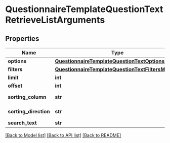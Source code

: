 # QuestionnaireTemplateQuestionTextRetrieveListArguments

## Properties
Name | Type | Description | Notes
------------ | ------------- | ------------- | -------------
**options** | [**QuestionnaireTemplateQuestionTextOptionsModel**](QuestionnaireTemplateQuestionTextOptionsModel.md) |  | [optional] 
**filters** | [**QuestionnaireTemplateQuestionTextFiltersModel**](QuestionnaireTemplateQuestionTextFiltersModel.md) |  | [optional] 
**limit** | **int** |  | [optional] 
**offset** | **int** |  | [optional] 
**sorting_column** | **str** | Sorting Column | [optional] 
**sorting_direction** | **str** | Sorting Direction | [optional] 
**search_text** | **str** |  | [optional] 

[[Back to Model list]](../README.md#documentation-for-models) [[Back to API list]](../README.md#documentation-for-api-endpoints) [[Back to README]](../README.md)


